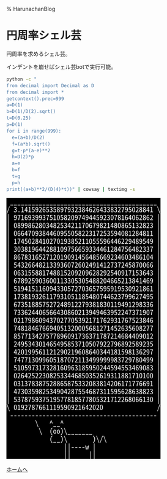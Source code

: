 % HarunachanBlog

# 円周率シェル芸

円周率を求めるシェル芸。

インデントを崩せばシェル芸botで実行可能。

```sh
python -c "
from decimal import Decimal as D
from decimal import *
getcontext().prec=999
a=D(1)
b=D(1)/D(2).sqrt()
t=D(0.25)
p=D(1)
for i in range(999):
  e=(a+b)/D(2)
  f=(a*b).sqrt()
  g=t-p*(a-e)**2
  h=D(2)*p
  a=e
  b=f
  t=g
  p=h
print((a+b)**2/(D(4)*t))" | cowsay | textimg -s
```
![](./p1216.png)

[ホームへ](https://harunachan.com/)
